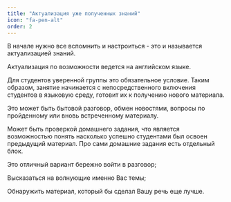 ```yaml
---
title: "Актуализация уже полученных знаний"
icon: "fa-pen-alt"
order: 2
---
```


В начале нужно все вспомнить и настроиться - это и называется актуализацией знаний.

Актуализация по возможности ведется на английском языке.

Для студентов уверенной группы это обязательное условие.
Таким образом, занятие начинается с непосредственного включения студентов в языковую среду, готовит их к получению нового материала.

Это может быть бытовой разговор, обмен новостями, вопросы по пройденному или вновь встреченному материалу.

Может быть проверкой домашнего задания, что является возможностью понять насколько успешно студентами был освоен предыдущий материал.
Про сами домашние задания есть отдельный блок.

Это отличный вариант бережно войти в разговор;

Высказаться на волнующие именно Вас темы;

Обнаружить материал, который бы сделал Вашу речь еще лучше.

